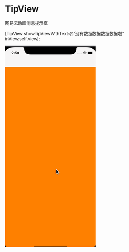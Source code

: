 # TipView
网易云动画消息提示框

[TipView showTipViewWithText:@"没有数据数据数据数据啦" inView:self.view];

![Demo](https://github.com/ijeffery3/TipView/blob/master/2.gif?raw=true)
